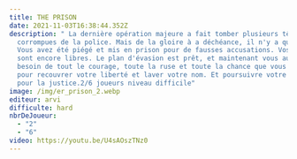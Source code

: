 ```yaml
---
title: THE PRISON
date: 2021-11-03T16:38:44.352Z
description: " La dernière opération majeure a fait tomber plusieurs têtes
  corrompues de la police. Mais de la gloire à a déchéance, il n'y a qu 'un pas.
  Vous avez été piégé et mis en prison pour de fausses accusations. Vos amis
  sont encore libres. Le plan d'évasion est prêt, et maintenant vous aurez
  besoin de tout le courage, toute la ruse et toute la chance que vous possédez
  pour recouvrer votre liberté et laver votre nom. Et poursuivre votre combat
  pour la justice.2/6 joueurs niveau difficile"
image: /img/er_prison_2.webp
editeur: arvi
difficulte: hard
nbrDeJoueur:
  - "2"
  - "6"
video: https://youtu.be/U4sAOszTNz0
---
```

